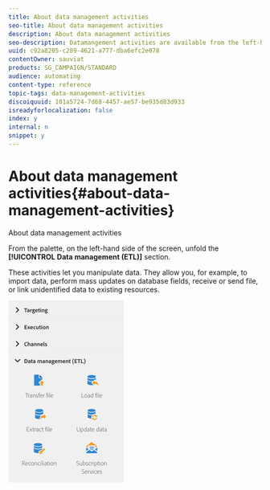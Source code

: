 ```yaml
---
title: About data management activities
seo-title: About data management activities
description: About data management activities
seo-description: Datamangement activities are available from the left-hand side of the screen.
uuid: c92a8205-c289-4621-a777-dba6efc2e078
contentOwner: sauviat
products: SG_CAMPAIGN/STANDARD
audience: automating
content-type: reference
topic-tags: data-management-activities
discoiquuid: 101a5724-7d68-4457-ae57-be935d83d933
isreadyforlocalization: false
index: y
internal: n
snippet: y
---
```


# About data management activities{#about-data-management-activities}

About data management activities

From the palette, on the left-hand side of the screen, unfold the **[!UICONTROL Data management (ETL)]** section.

These activities let you manipulate data. They allow you, for example, to import data, perform mass updates on database fields, receive or send file, or link unidentified data to existing resources.

![](assets/wkf_etl_activities.png)

